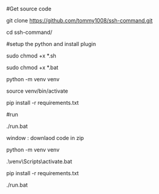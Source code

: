 #Get source code

git clone https://github.com/tommy1008/ssh-command.git

cd ssh-command/

#setup the python and install plugin

sudo chmod +x *.sh

sudo chmod +x *.bat 

python -m venv venv 

source venv/bin/activate 

pip install -r requirements.txt 

#run

./run.bat

window :
downlaod code in zip 

python -m venv venv 

.\venv\Scripts\activate.bat

pip install -r requirements.txt 

./run.bat
